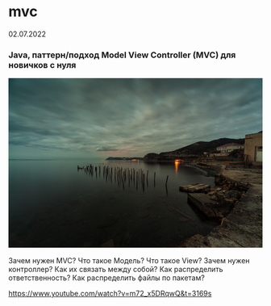 # mvc
02.07.2022
### Java, паттерн/подход Model View Controller (MVC) для новичков с нуля

![The sea](sea.jpg "Sea")

Зачем нужен MVC?
Что такое Модель? Что такое View? Зачем нужен контроллер? Как их связать между собой? Как распределить ответственность? Как распределить файлы по пакетам?

https://www.youtube.com/watch?v=m72_x5DRqwQ&t=3169s
